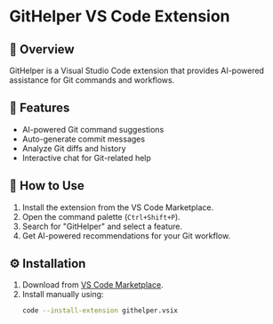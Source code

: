 # GitHelper VS Code Extension

## 📌 Overview
GitHelper is a Visual Studio Code extension that provides AI-powered assistance for Git commands and workflows.

## 🚀 Features
- AI-powered Git command suggestions
- Auto-generate commit messages
- Analyze Git diffs and history
- Interactive chat for Git-related help

## 📖 How to Use
1. Install the extension from the VS Code Marketplace.
2. Open the command palette (`Ctrl+Shift+P`).
3. Search for "GitHelper" and select a feature.
4. Get AI-powered recommendations for your Git workflow.

## ⚙️ Installation
1. Download from [VS Code Marketplace](https://marketplace.visualstudio.com/vscode).
2. Install manually using:
   ```sh
   code --install-extension githelper.vsix
